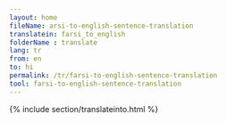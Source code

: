 ```yaml
---
layout: home
fileName: arsi-to-english-sentence-translation
translatein: farsi_to_english
folderName : translate
lang: tr
from: en
to: hi
permalink: /tr/farsi-to-english-sentence-translation
tool: farsi-to-english-sentence-translation
---
```

{% include section/translateinto.html %}